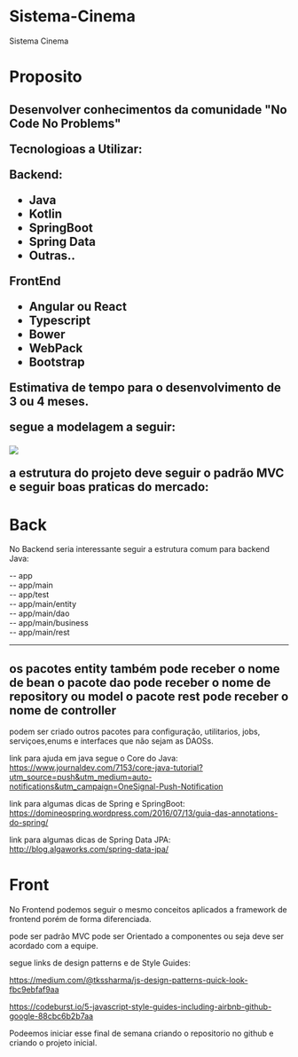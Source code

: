 # Sistema-Cinema
Sistema Cinema

# Proposito

<h2> Desenvolver conhecimentos da comunidade "No Code No Problems"

Tecnologioas a Utilizar:

Backend:
- Java
- Kotlin
- SpringBoot
- Spring Data
- Outras..

FrontEnd 
- Angular ou React
- Typescript
- Bower
- WebPack
- Bootstrap

Estimativa de tempo para o desenvolvimento de 3 ou 4 meses.

segue a modelagem a seguir: 

<p >
  <img  src="http://www.galirows.com.br/meublog/wp-content/uploads/2011/07/cinema.png">
</p>

a estrutura do projeto deve seguir o padrão MVC e seguir boas praticas do mercado:

# Back

No Backend seria interessante seguir a estrutura comum para backend Java:
 
 -- app <br>
 -- app/main <br>
 -- app/test <br>
 -- app/main/entity <br>
 -- app/main/dao <br>
 -- app/main/business <br>
 -- app/main/rest <br>
 
 ----------------------------------------------------
 os pacotes entity também pode receber o nome de bean
 o pacote dao pode receber o nome de repository ou model
 o pacote rest pode receber o nome de controller 
 ----------------------------------------------------
 
 podem ser criado outros pacotes para configuração, utilitarios, jobs, serviçoes,enums e interfaces que não sejam as DAOSs.
 
 link para ajuda em java segue o Core do Java: https://www.journaldev.com/7153/core-java-tutorial?utm_source=push&utm_medium=auto-notifications&utm_campaign=OneSignal-Push-Notification
 
 link para algumas dicas de Spring e SpringBoot: https://domineospring.wordpress.com/2016/07/13/guia-das-annotations-do-spring/
 
 link para algumas dicas de Spring Data JPA: http://blog.algaworks.com/spring-data-jpa/
 
 
 # Front
 
 No Frontend podemos seguir o mesmo conceitos aplicados a framework de frontend porém de forma diferenciada.
 
 pode ser padrão MVC pode ser Orientado a componentes ou seja deve ser acordado com a equipe.
 
 segue links de design patterns e de Style Guides:
 
 https://medium.com/@tkssharma/js-design-patterns-quick-look-fbc9ebfaf9aa
 
 https://codeburst.io/5-javascript-style-guides-including-airbnb-github-google-88cbc6b2b7aa
 
 Podeemos iniciar esse final de semana criando o repositorio no github e criando o projeto inicial.
 
 
 



